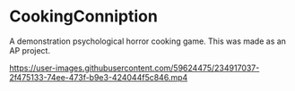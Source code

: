 # CookingConniption
A demonstration psychological horror cooking game.
This was made as an AP project.


https://user-images.githubusercontent.com/59624475/234917037-2f475133-74ee-473f-b9e3-424044f5c846.mp4
